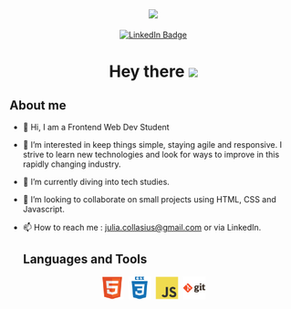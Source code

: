 <div id="header" align="center">
  <img src="https://media.giphy.com/media/hpXdHPfFI5wTABdDx9/giphy.gif" width="400"/>
</div>
<br>
<div id="badges" align="center">
  <a href="https://www.linkedin.com/in/julia-malta-11087b178/" target="_blank">
  <img src="https://img.shields.io/badge/LinkedIn-blue?style=for-the-badge&logo=linkedin&logoColor=white" alt="LinkedIn Badge"/>
  </a>
</div>
<h1 align="center">
  Hey there
  <img src="https://media.giphy.com/media/hvRJCLFzcasrR4ia7z/giphy.gif" width="30px"/>
</h1>

<h2> About me </h2>

- 👋 Hi, I am a Frontend Web Dev Student
- 👀 I’m interested in keep things simple, staying agile and responsive. I strive to learn new technologies and look for ways to improve in this rapidly changing industry.
- 🌱 I’m currently diving into tech studies.
- 💞️ I’m looking to collaborate on small projects using HTML, CSS and Javascript.
- 📫 How to reach me : julia.collasius@gmail.com or via LinkedIn.

  <h2> Languages and Tools </h2
<div id="tecIcons" align="center" >
  <img src="https://github.com/devicons/devicon/blob/master/icons/html5/html5-original.svg" title="HTML5" alt="HTML" width="40" height="40"/>&nbsp;
  <img src="https://github.com/devicons/devicon/blob/master/icons/css3/css3-plain-wordmark.svg"  title="CSS3" alt="CSS" width="40" height="40"/>&nbsp;
  <img src="https://github.com/devicons/devicon/blob/master/icons/javascript/javascript-original.svg" title="JavaScript" alt="JavaScript" width="40" height="40"/>&nbsp;
  <img src="https://github.com/devicons/devicon/blob/master/icons/git/git-original-wordmark.svg" title="Git" **alt="Git" width="40" height="40"/>
</div>

